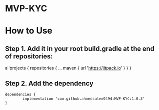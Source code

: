 # MVP-KYC

# How to Use


## Step 1. Add it in your root build.gradle at the end of repositories:

allprojects {
		repositories {
			...
			maven { url 'https://jitpack.io' }
		}
	}
  
  
## Step 2. Add the dependency

	dependencies {
	        implementation 'com.github.ahmedsalem9494:MVP-KYC:1.0.3'
	}
  
  
